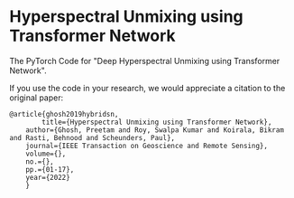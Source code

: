 # Hyperspectral Unmixing using Transformer Network

The PyTorch Code for "Deep Hyperspectral Unmixing using Transformer Network".

If you use the code in your research, we would appreciate a citation to the original paper:

	@article{ghosh2019hybridsn,
        	title={Hyperspectral Unmixing using Transformer Network},
		author={Ghosh, Preetam and Roy, Swalpa Kumar and Koirala, Bikram and Rasti, Behnood and Scheunders, Paul},
		journal={IEEE Transaction on Geoscience and Remote Sensing},
		volume={},
		no.={},
		pp.={01-17},
		year={2022}
		}
